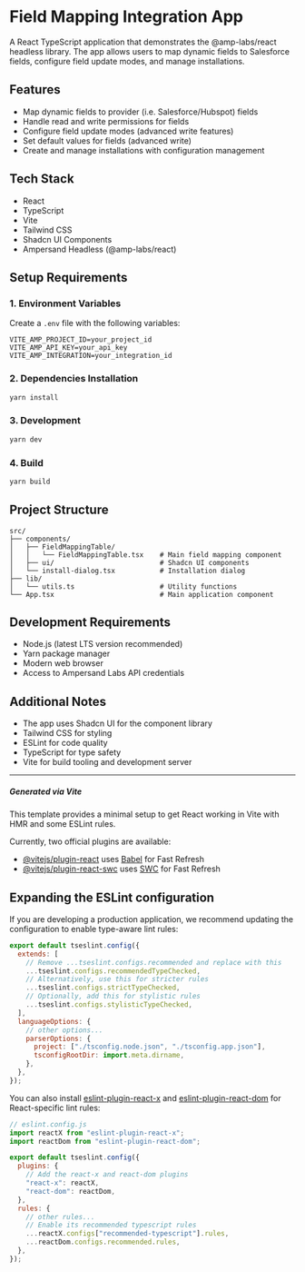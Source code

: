 # Field Mapping Integration App

A React TypeScript application that demonstrates the @amp-labs/react headless library. The app allows users to map dynamic fields to Salesforce fields, configure field update modes, and manage installations.

## Features

- Map dynamic fields to provider (i.e. Salesforce/Hubspot) fields
- Handle read and write permissions for fields
- Configure field update modes (advanced write features)
- Set default values for fields (advanced write)
- Create and manage installations with configuration management

## Tech Stack

- React
- TypeScript
- Vite
- Tailwind CSS
- Shadcn UI Components
- Ampersand Headless (@amp-labs/react)

## Setup Requirements

### 1. Environment Variables

Create a `.env` file with the following variables:

```
VITE_AMP_PROJECT_ID=your_project_id
VITE_AMP_API_KEY=your_api_key
VITE_AMP_INTEGRATION=your_integration_id
```

### 2. Dependencies Installation

```bash
yarn install
```

### 3. Development

```bash
yarn dev
```

### 4. Build

```bash
yarn build
```

## Project Structure

```
src/
├── components/
│   ├── FieldMappingTable/
│   │   └── FieldMappingTable.tsx    # Main field mapping component
│   ├── ui/                          # Shadcn UI components
│   └── install-dialog.tsx           # Installation dialog
├── lib/
│   └── utils.ts                     # Utility functions
└── App.tsx                          # Main application component
```

## Development Requirements

- Node.js (latest LTS version recommended)
- Yarn package manager
- Modern web browser
- Access to Ampersand Labs API credentials

## Additional Notes

- The app uses Shadcn UI for the component library
- Tailwind CSS for styling
- ESLint for code quality
- TypeScript for type safety
- Vite for build tooling and development server

---

##### Generated via Vite

This template provides a minimal setup to get React working in Vite with HMR and some ESLint rules.

Currently, two official plugins are available:

- [@vitejs/plugin-react](https://github.com/vitejs/vite-plugin-react/blob/main/packages/plugin-react) uses [Babel](https://babeljs.io/) for Fast Refresh
- [@vitejs/plugin-react-swc](https://github.com/vitejs/vite-plugin-react/blob/main/packages/plugin-react-swc) uses [SWC](https://swc.rs/) for Fast Refresh

## Expanding the ESLint configuration

If you are developing a production application, we recommend updating the configuration to enable type-aware lint rules:

```js
export default tseslint.config({
  extends: [
    // Remove ...tseslint.configs.recommended and replace with this
    ...tseslint.configs.recommendedTypeChecked,
    // Alternatively, use this for stricter rules
    ...tseslint.configs.strictTypeChecked,
    // Optionally, add this for stylistic rules
    ...tseslint.configs.stylisticTypeChecked,
  ],
  languageOptions: {
    // other options...
    parserOptions: {
      project: ["./tsconfig.node.json", "./tsconfig.app.json"],
      tsconfigRootDir: import.meta.dirname,
    },
  },
});
```

You can also install [eslint-plugin-react-x](https://github.com/Rel1cx/eslint-react/tree/main/packages/plugins/eslint-plugin-react-x) and [eslint-plugin-react-dom](https://github.com/Rel1cx/eslint-react/tree/main/packages/plugins/eslint-plugin-react-dom) for React-specific lint rules:

```js
// eslint.config.js
import reactX from "eslint-plugin-react-x";
import reactDom from "eslint-plugin-react-dom";

export default tseslint.config({
  plugins: {
    // Add the react-x and react-dom plugins
    "react-x": reactX,
    "react-dom": reactDom,
  },
  rules: {
    // other rules...
    // Enable its recommended typescript rules
    ...reactX.configs["recommended-typescript"].rules,
    ...reactDom.configs.recommended.rules,
  },
});
```
